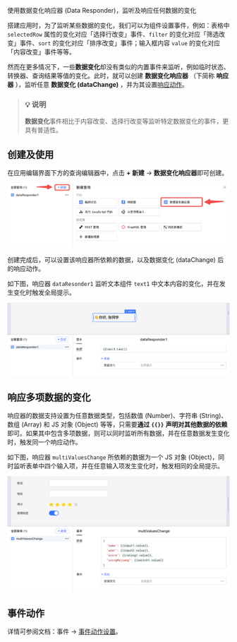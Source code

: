 使用数据变化响应器 (Data Responder)，监听及响应任何数据的变化

搭建应用时，为了监听某些数据的变化，我们可以为组件设置事件，例如：表格中 `selectedRow` 属性的变化对应「选择行改变」事件、`filter` 的变化对应「筛选改变」事件、`sort` 的变化对应「排序改变」事件；输入框内容 `value` 的变化对应「内容改变」事件等等。

然而在更多情况下，一些**数据变化**却没有类似的内置事件来监听，例如临时状态、转换器、查询结果等值的变化。此时，就可以创建 **数据变化响应器** （下简称 **响应器** ），监听任意 **数据变化 (dataChange)** ，并为其设置[响应动作](../event-handler.md)。

> ### 💡 说明
>
> **数据变化**事件相比于内容改变、选择行改变等监听特定数据变化的事件，更具有普适性。
>

## 创建及使用

在应用编辑界面下方的查询编辑器中，点击 **+ 新建** -> **数据变化响应器**即可创建。

![](../assets/1-20230810212003-rrtnfug.png)

创建完成后，可以设置该响应器所依赖的数据，以及数据变化 (dataChange) 后的响应动作。

如下图，响应器 `dataResonder1` 监听文本组件 `text1` 中文本内容的变化，并在发生变化时触发全局提示。

![](../assets/2-20230810212004-urgasg1.png)

## 响应多项数据的变化

响应器的数据支持设置为任意数据类型，包括数值 (Number)、字符串 (String)、数组 (Array) 和 JS 对象 (Object) 等等，只需要**通过** **`{{}}`** **声明对其他数据的依赖**即可。如果其中包含多项数据，则可以同时监听所有数据，并在任意数据发生变化时，触发同一个响应动作。

如下图，响应器 `multiValuesChange` 所依赖的数据为一个 JS 对象 (Object)，同时监听表单中四个输入项，并在任意输入项发生变化时，触发相同的全局提示。

![](../assets/3-20230810212004-9kld4zh.png)

## 事件动作

详情可参阅文档：事件 -> [事件动作设置](../event-handler.md)。